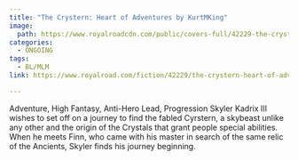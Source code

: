 ```yaml
---
title: "The Crystern: Heart of Adventures by KurtMKing"
image:
  path: https://www.royalroadcdn.com/public/covers-full/42229-the-crystern-heart-of-adventures.jpg
categories:
  - ONGOING
tags:
  - BL/MLM
link: https://www.royalroad.com/fiction/42229/the-crystern-heart-of-adventures

---
```

Adventure, High Fantasy, Anti-Hero Lead, Progression
Skyler Kadrix III wishes to set off on a journey to find the fabled Cyrstern, a skybeast unlike any other and the origin of the Crystals that grant people special abilities.
When he meets Finn, who came with his master in search of the same relic of the Ancients, Skyler finds his journey beginning.

